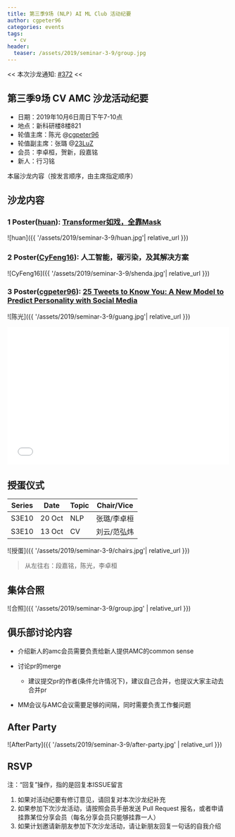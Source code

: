 ```yaml
---
title: 第三季9场 (NLP) AI ML Club 活动纪要
author: cgpeter96
categories: events
tags:
  - cv
header:
  teaser: /assets/2019/seminar-3-9/group.jpg
---
```


<< 本次沙龙通知: [#372](https://github.com/BUPT/ai-ml.club/issues/372)  <<

## 第三季9场 CV AMC 沙龙活动纪要

- 日期：2019年10月6日周日下午7-10点
- 地点：新科研楼8楼821
- 轮值主席：陈光 @[cgpeter96](https://github.com/cgpeter96)
- 轮值副主席：张璐 @[23LuZ](https://github.com/23LuZ)
- 会员：李卓桓，贺新，段嘉铭
- 新人：行习铭

本届沙龙内容（按发言顺序，由主席指定顺序）

## 沙龙内容

### 1 Poster([huan](https://github.com/@huan)): [Transformer如戏，全靠Mask](https://mp.weixin.qq.com/s?__biz=MzIwMTc4ODE0Mw==&mid=2247499793&idx=1&sn=685c54d27186a89dcf32d91ce0927274)

![huan]({{ '/assets/2019/seminar-3-9/huan.jpg'| relative_url }})

### 2 Poster([CyFeng16](https://github.com/CyFeng16)): 人工智能，碳污染，及其解决方案

![CyFeng16]({{ '/assets/2019/seminar-3-9/shenda.jpg'| relative_url }})

### 3 Poster([cgpeter96](https://github.com/cgpeter96)): [25 Tweets to Know You: A New Model to Predict Personality with Social Media](https://arxiv.org/abs/1704.05513)

![陈光]({{ '/assets/2019/seminar-3-9/guang.jpg'| relative_url }})

<div class="zoom-container" style="
    position: relative;
    padding-bottom:56.25%;
    padding-top:30px;
    height:0;
    overflow:hidden;
">
  <iframe
    src='{{
      '/assets/js/viewer-js/' | relative_url
    }}#{{
      '/assets/2019/seminar-3-9/cgpeter96.pdf' | relative_url
    }}'
    width='560'
    height='315'
    allowfullscreen
    webkitallowfullscreen
    frameborder="0"
    style="
      position: absolute;
      top:0;
      left:0;
      width:100%;
      height:100%;
    "
  ></iframe>
</div>

## 授蛋仪式

| Series |  Date  | Topic | Chair/Vice |
| ------ | ------ | ----- | ---------- |
| S3E10   |20 Oct | NLP   | 张璐/李卓桓    |
| S3E10  | 13 Oct | CV    | 刘云/范弘炜  |

![授蛋]({{ '/assets/2019/seminar-3-9/chairs.jpg'| relative_url }})

> 从左往右：段嘉铭，陈光，李卓桓

## 集体合照

![合照]({{ '/assets/2019/seminar-3-9/group.jpg' | relative_url }})

## 俱乐部讨论内容

- 介绍新人的amc会员需要负责给新人提供AMC的common sense

- 讨论pr的merge
  - 建议提交pr的作者(条件允许情况下)，建议自己合并，也提议大家主动去合并pr

- MM会议与AMC会议需要足够的间隔，同时需要负责工作餐问题

## After Party

![AfterParty]({{ '/assets/2019/seminar-3-9/after-party.jpg' | relative_url }})

## RSVP

注：“回复”操作，指的是回复本ISSUE留言

1. 如果对活动纪要有修订意见，请回复对本次沙龙纪补充
2. 如果参加下次沙龙活动，请按照会员手册发送 Pull Request 报名，或者申请挂靠某位分享会员（每名分享会员只能够挂靠一人）
3. 如果计划邀请新朋友参加下次沙龙活动，请让新朋友回复一句话的自我介绍
